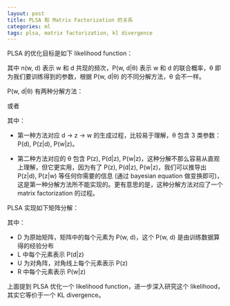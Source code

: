 ```yaml
---
layout: post
title: PLSA 和 Matrix Factorization 的关系
categories: ml
tags: plsa, matrix factorization, kl divergence
---
```


PLSA 的优化目标是如下 likelihood function：

<object data="/resource/plsa/plsa_likelihood.svg" type="image/svg+xml" class="blkcenter"></object>

其中 n(w, d) 表示 w 和 d 共现的频次，P(w, d|&theta;) 表示 w 和 d 的联合概率，&theta; 即为我们要训练得到的参数，根据 P(w, d|&theta;) 的不同分解方法，&theta; 会不一样。

P(w, d|&theta;) 有两种分解方法：

<object data="/resource/plsa/p_wd_1.svg" type="image/svg+xml" class="blkcenter"></object>

或者

<object data="/resource/plsa/p_wd_2.svg" type="image/svg+xml" class="blkcenter"></object>

其中：

* 第一种方法对应 d &rarr; z &rarr; w 的生成过程，比较易于理解，&theta; 包含 3 类参数：P(d), P(z|d), P(w|z)。

* 第二种方法对应的 &theta; 包含 P(z), P(d|z), P(w|z)，这种分解不那么容易从直观上理解，但它更实用，因为有了 P(z), P(d|z), P(w|z)，我们可以推导出 P(z|d), P(z|w) 等任何你需要的信息 (通过 bayesian equation 做变换即可)，这是第一种分解方法所不能实现的。更有意思的是，这种分解方法对应了一个 matrix factorization 的过程。

PLSA 实现如下矩阵分解：

<object data="/resource/plsa/plsa_mf.svg" type="image/svg+xml" class="blkcenter"></object>

其中：

* D 为原始矩阵，矩阵中的每个元素为 P(w, d)，这个 P(w, d) 是由训练数据算得的经验分布
* L 中每个元素表示 P(d|z)
* U 为对角阵，对角线上每个元素表示 P(z)
* R 中每个元素表示 P(w|z)

上面提到 PLSA 优化一个 likelihood function，进一步深入研究这个 likelihood，其实它等价于一个 KL divergence。


